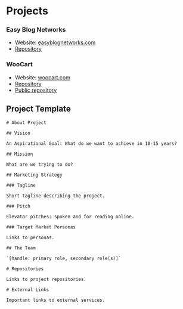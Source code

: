 # Projects

### Easy Blog Networks

* Website: [easyblognetworks.com](https://www.easyblognetworks.com)
* [Repository](https://github.com/niteoweb/ebn) 

### WooCart

* Website: [woocart.com](https://woocart.com)
* [Repository](https://github.com/niteoweb/woocart)
* [Public repository](https://github.com/woocart)  

## Project Template

```
# About Project

## Vision

An Aspirational Goal: What do we want to achieve in 10-15 years?

## Mission

What are we trying to do?

## Marketing Strategy

### Tagline

Short tagline describing the project.

### Pitch

Elevator pitches: spoken and for reading online.

### Target Market Personas

Links to personas.

## The Team 

`[handle: primary role, secondary role(s)]`

# Repositories

Links to project repositories.

# External Links

Important links to external services.
```
